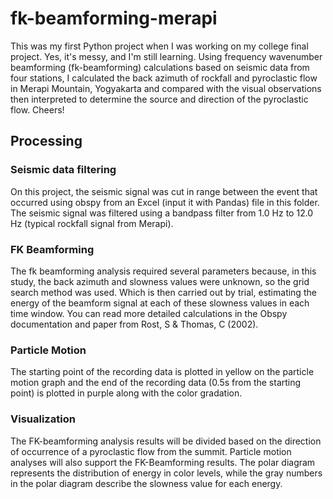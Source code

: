 # fk-beamforming-merapi
This was my first Python project when I was working on my college final project. Yes, it's messy, and I'm still learning. Using frequency wavenumber beamforming (fk-beamforming) calculations based on seismic data from four stations, I calculated the back azimuth of rockfall and pyroclastic flow in Merapi Mountain, Yogyakarta and compared with the visual observations then interpreted to determine the source and direction of the pyroclastic flow. Cheers!

## Processing
### Seismic data filtering 
On this project, the seismic signal was cut in range between the event that occurred using obspy from an Excel (input it with Pandas) file in this folder.
The seismic signal was filtered using a bandpass filter from 1.0 Hz to 12.0 Hz (typical rockfall signal from Merapi).

### FK Beamforming
The fk beamforming analysis required several parameters because, in this study, the back azimuth and slowness values were unknown, so the grid search method was used.
Which is then carried out by trial, estimating the energy of the beamform signal at each of these slowness values in each time window. You can read more detailed calculations in the Obspy documentation and paper from Rost, S & Thomas, C (2002).

### Particle Motion
The starting point of the recording data is plotted in yellow on the particle motion graph and the end of the recording data (0.5s from the starting point) is plotted in purple along with the color gradation.

### Visualization
The FK-beamforming analysis results will be divided based on the direction of occurrence of a pyroclastic flow from the summit. Particle motion analyses will also support the FK-Beamforming results. The polar diagram represents the distribution of energy in color levels, while the gray numbers in the polar diagram describe the slowness value for each energy. 

